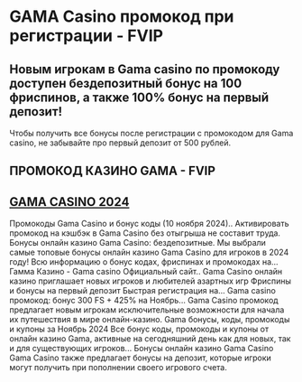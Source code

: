 # GAMA Casino промокод при регистрации - FVIP

## Новым игрокам в Gama casino по промокоду доступен бездепозитный бонус на 100 фриспинов, а также 100% бонус на первый депозит!

Чтобы получить все бонусы после регистрации с промокодом для Gama casino, не забывайте про первый депозит от 500 рублей.

## ПРОМОКОД КАЗИНО GAMA - FVIP

## [GAMA CASINO 2024](https://linksc.ru/gama_fvip)


Промокоды Gama Casino и бонус коды (10 ноября 2024).. Активировать промокод на кэшбэк в Gama Casino без отыгрыша не составит труда.
Бонусы онлайн казино Gama Casino: бездепозитные. Мы выбрали самые топовые бонусы онлайн казино Gama Casino для игроков в 2024 году! Всю информацию о бонус кодах, фриспинах и промокодах на...
Гамма Казино - Gama casino Официальный сайт.. Gama Casino онлайн казино приглашает новых игроков и любителей азартных игр Фриспины и бонусы на первый депозит Быстрая регистрация на...
Gama casino промокод: бонус 300 FS + 425% на Ноябрь... Gama Casino промокод предлагает новым игрокам исключительные возможности для начала их путешествия в мире онлайн-казино.
Gama бонусы, коды, промокоды и купоны за Ноябрь 2024 Все бонус коды, промокоды и купоны от онлайн казино Gama, активные на сегодняшний день как для новых, так и для существующих игроков...
Бонусы онлайн казино Gama Casino Gama Casino также предлагает бонусы на депозит, которые игроки могут получить при пополнении своего игрового счета.
